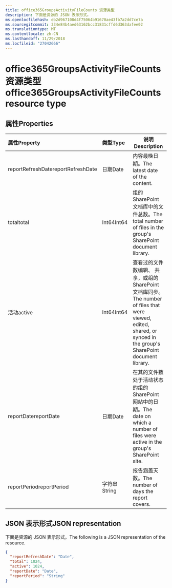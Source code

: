 ```yaml
---
title: office365GroupsActivityFileCounts 资源类型
description: 下面是资源的 JSON 表示形式。
ms.openlocfilehash: eb2d967108d4f75064b91670ae43fb7a2dd7ce7a
ms.sourcegitcommit: 334e84b4aed63162bcc31831cffd6d363dafee02
ms.translationtype: MT
ms.contentlocale: zh-CN
ms.lasthandoff: 11/29/2018
ms.locfileid: "27042666"
---
```

# <a name="office365groupsactivityfilecounts-resource-type"></a><span data-ttu-id="07cbe-103">office365GroupsActivityFileCounts 资源类型</span><span class="sxs-lookup"><span data-stu-id="07cbe-103">office365GroupsActivityFileCounts resource type</span></span>

## <a name="properties"></a><span data-ttu-id="07cbe-104">属性</span><span class="sxs-lookup"><span data-stu-id="07cbe-104">Properties</span></span>

| <span data-ttu-id="07cbe-105">属性</span><span class="sxs-lookup"><span data-stu-id="07cbe-105">Property</span></span>          | <span data-ttu-id="07cbe-106">类型</span><span class="sxs-lookup"><span data-stu-id="07cbe-106">Type</span></span>   | <span data-ttu-id="07cbe-107">说明</span><span class="sxs-lookup"><span data-stu-id="07cbe-107">Description</span></span>                              |
| :---------------- | :----- | ---------------------------------------- |
| <span data-ttu-id="07cbe-108">reportRefreshDate</span><span class="sxs-lookup"><span data-stu-id="07cbe-108">reportRefreshDate</span></span> | <span data-ttu-id="07cbe-109">日期</span><span class="sxs-lookup"><span data-stu-id="07cbe-109">Date</span></span>   | <span data-ttu-id="07cbe-110">内容最晚日期。</span><span class="sxs-lookup"><span data-stu-id="07cbe-110">The latest date of the content.</span></span>          |
| <span data-ttu-id="07cbe-111">total</span><span class="sxs-lookup"><span data-stu-id="07cbe-111">total</span></span>             | <span data-ttu-id="07cbe-112">Int64</span><span class="sxs-lookup"><span data-stu-id="07cbe-112">Int64</span></span>  | <span data-ttu-id="07cbe-113">组的 SharePoint 文档库中的文件总数。</span><span class="sxs-lookup"><span data-stu-id="07cbe-113">The total number of files in the group's SharePoint document library.</span></span> |
| <span data-ttu-id="07cbe-114">活动</span><span class="sxs-lookup"><span data-stu-id="07cbe-114">active</span></span>            | <span data-ttu-id="07cbe-115">Int64</span><span class="sxs-lookup"><span data-stu-id="07cbe-115">Int64</span></span>  | <span data-ttu-id="07cbe-116">查看过的文件数编辑、 共享，或组的 SharePoint 文档库同步。</span><span class="sxs-lookup"><span data-stu-id="07cbe-116">The number of files that were viewed, edited, shared, or synced in the group's SharePoint document library.</span></span> |
| <span data-ttu-id="07cbe-117">reportDate</span><span class="sxs-lookup"><span data-stu-id="07cbe-117">reportDate</span></span>        | <span data-ttu-id="07cbe-118">日期</span><span class="sxs-lookup"><span data-stu-id="07cbe-118">Date</span></span>   | <span data-ttu-id="07cbe-119">在其的文件数处于活动状态的组的 SharePoint 网站中的日期。</span><span class="sxs-lookup"><span data-stu-id="07cbe-119">The date on which a number of files were active in the group's SharePoint site.</span></span> |
| <span data-ttu-id="07cbe-120">reportPeriod</span><span class="sxs-lookup"><span data-stu-id="07cbe-120">reportPeriod</span></span>      | <span data-ttu-id="07cbe-121">字符串</span><span class="sxs-lookup"><span data-stu-id="07cbe-121">String</span></span> | <span data-ttu-id="07cbe-122">报告涵盖天数。</span><span class="sxs-lookup"><span data-stu-id="07cbe-122">The number of days the report covers.</span></span>    |

## <a name="json-representation"></a><span data-ttu-id="07cbe-123">JSON 表示形式</span><span class="sxs-lookup"><span data-stu-id="07cbe-123">JSON representation</span></span>

<span data-ttu-id="07cbe-124">下面是资源的 JSON 表示形式。</span><span class="sxs-lookup"><span data-stu-id="07cbe-124">The following is a JSON representation of the resource.</span></span>

<!-- {

  "blockType": "resource",
  "@odata.type": "microsoft.graph.office365GroupsActivityFileCounts"
} -->

```json
{
  "reportRefreshDate": "Date", 
  "total": 1024, 
  "active": 1024, 
  "reportDate": "Date", 
  "reportPeriod": "String"
}
```
